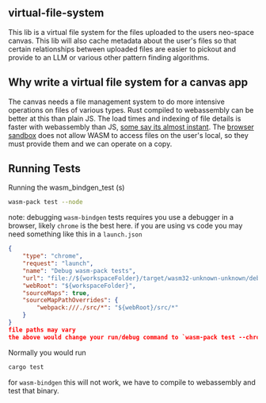 virtual-file-system
---
This lib is a virtual file system for the files uploaded to the users neo-space canvas.
This lib will also cache metadata about the user's files so that certain relationships between uploaded files are easier to pickout and provide to an LLM or various other pattern finding algorithms.

## Why write a virtual file system for a canvas app

The canvas needs a file management system to do more intensive operations on files of various types.
Rust compiled to webassembly can be better at this than plain JS. 
The load times and indexing of file details is faster with webassembly than JS, [some say its almost instant](https://www.figma.com/blog/webassembly-cut-figmas-load-time-by-3x/).
The [browser sandbox](https://www.browserstack.com/guide/what-is-browser-sandboxing#:~:text=Web%20Browser%20Sandbox%3A%20A%20web,in%20an%20isolated%2C%20safe%20environment.) does not allow WASM to access files on the user's local, so they must provide them and we can operate on a copy. 


## Running Tests

Running the wasm_bindgen_test (s)
```bash
wasm-pack test --node
```
note: debugging `wasm-bindgen` tests requires you use a debugger in a browser, likely `chrome` is the best here.
if you are using vs code you may need something like this in a `launch.json`
```json
{
    "type": "chrome",
    "request": "launch",
    "name": "Debug wasm-pack tests",
    "url": "file://${workspaceFolder}/target/wasm32-unknown-unknown/debug/deps/your_test_runner.html",
    "webRoot": "${workspaceFolder}",
    "sourceMaps": true,
    "sourceMapPathOverrides": {
        "webpack:///./src/*": "${webRoot}/src/*"
    }
}
file paths may vary
the above would change your run/debug command to `wasm-pack test --chrome --headless` 

```
Normally you would run 
```bash
cargo test
```
for `wasm-bindgen` this will not work, we have to compile to webassembly and test that binary.